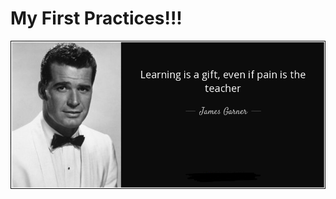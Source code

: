 # My First Practices!!!

![alt text](https://github.com/JefBronze/1-Beginner_Practices/blob/master/practice%26pain.png)

